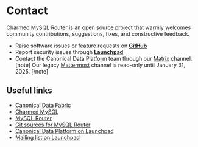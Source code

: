 # Contact

Charmed MySQL Router is an open source project that warmly welcomes community contributions, suggestions, fixes, and constructive feedback.
* Raise software issues or feature requests on [**GitHub**](https://github.com/canonical/mysql-router-operator/issues/new/choose)
* Report security issues through [**Launchpad**](https://wiki.ubuntu.com/DebuggingSecurity#How%20to%20File)
* Contact the Canonical Data Platform team through our [Matrix](https://matrix.to/#/#charmhub-data-platform:ubuntu.com) channel.
[note]
Our legacy [Mattermost](https://chat.charmhub.io/charmhub/channels/data-platform) channel is read-only until January 31, 2025.
[/note]

## Useful links
* [Canonical Data Fabric](https://canonical.com/data)
* [Charmed MySQL](https://charmhub.io/mysql)
* [MySQL Router](https://charmhub.io/mysql-router)
* [Git sources for MySQL Router](https://github.com/canonical/mysql-router-operator)
* [Canonical Data Platform on Launchpad](https://launchpad.net/~data-platform)
* [Mailing list on Launchpad](https://lists.launchpad.net/data-platform/)